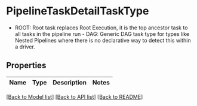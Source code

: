 # PipelineTaskDetailTaskType

 - ROOT: Root task replaces Root Execution, it is the top ancestor task to all tasks in the pipeline run  - DAG: Generic DAG task type for types like Nested Pipelines where there is no declarative way to detect this within a driver.
## Properties
Name | Type | Description | Notes
------------ | ------------- | ------------- | -------------

[[Back to Model list]](../README.md#documentation-for-models) [[Back to API list]](../README.md#documentation-for-api-endpoints) [[Back to README]](../README.md)


